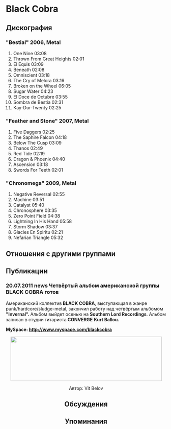 # Black Cobra



## Дискография

### "Bestial" 2006, Metal

1. One Nine  03:08    
2. Thrown From Great Heights  02:01    
3. El Equis  03:09   
4. Beneath  02:08   
5. Omniscient  03:18   
6. The Cry of Melora  03:16 
7. Broken on the Wheel  06:05    
8. Sugar Water  04:23    
9. El Doce de Octubre  03:55  
10. Sombra de Bestia  02:31 
11. Kay-Dur-Twenty  02:25 

### "Feather and Stone" 2007, Metal

1. Five Daggers  02:25 
2. The Saphire Falcon  04:18   
3. Below The Cusp  03:09   
4. Thanos  02:49   
5. Red Tide  02:19  
6. Dragon & Phoenix  04:40    
7. Ascension  03:18   
8. Swords For Teeth  02:01 

### "Chronomega" 2009, Metal

1. Negative Reversal  02:55    
2. Machine  03:51    
3. Catalyst  05:40    
4. Chronosphere  03:35   
5. Zero Point Field  04:38    
6. Lightning In His Hand  05:58    
7. Storm Shadow  03:37   
8. Glacies En Spiritu  02:21    
9. Nefarian Triangle  05:32 


## Отношения с другими группами


## Публикации

### 20.07.2011 news Четвёртый альбом американской группы BLACK COBRA готов

<P>Американский коллектив<STRONG> BLACK COBRA</STRONG>, выступающая в жанре punk/hardcore/sludge-metal, закончил работу над четвёртым альбомом <STRONG>"Invernal". </STRONG>Альбом выйдет осенью на <STRONG>Southern Lord Recordings</STRONG>. Альбом записан в студии гитариста<STRONG> CONVERGE</STRONG> <STRONG>Kurt Ballou.</STRONG></P>
<P><STRONG>MySpace: <A href="http://www.myspace.com/blackcobra">http://www.myspace.com/blackcobra</A></STRONG></P>
<P><center><IMG height=139 src="/images/news_rus/2011.07/20261.jpg" width=475 border=0></P>
Автор: Vit Belov


## Обсуждения


## Упоминания

